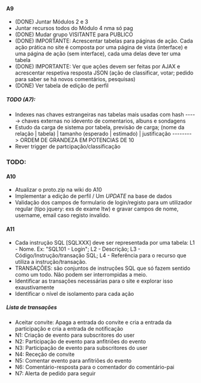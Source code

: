 #### A9 ####
  * (DONE) Juntar Módulos 2 e 3
  * Juntar recursos todos do Módulo 4 nma só pag
  * (DONE) Mudar grupo VISITANTE para PUBLICO
  * (DONE) IMPORTANTE: Acrescentar tabelas para páginas de ação. Cada ação prática no site é composta por uma página de vista (interface) e uma página de ação (sem interface), cada uma delas deve ter uma tabela
  * (DONE) IMPORTANTE: Ver que ações devem ser feitas por AJAX e acrescentar respetiva resposta JSON (ação de classificar, votar; pedido para saber se há novos comentários, pesquisas)
  * (DONE) Ver tabela de edição de perfil

##### TODO (A7): #####
  * Indexes nas chaves estrangeiras nas tabelas mais usadas com hash -----> chaves externas no idevento de comentarios, albuns e sondagens
  * Estudo da carga de sistema por tabela, previsão de carga; (nome da relação | tabela) | tamanho (esperado | estimado) | justificação --------> ORDEM DE GRANDEZA EM POTENCIAS DE 10
  * Rever trigger de partcipação/classificação
 
### TODO: ###

#### A10 ####
 * Atualizar o proto.zip na wiki do A10
 * Implementar a edição de perfil / Um *UPDATE* na base de dados
 * Validação dos campos de formulario de login/registo para um utilizador regular (tipo jquery: exs de exame ltw) e gravar campos de nome, username, email caso registo invalido.

#### A11 ####
* Cada instrução SQL [SQLXXX] deve ser representada por uma tabela: L1 - Nome. Ex: "SQL101 - Login"; L2 - Descrição; L3 - Código/Instrução/transação SQL; L4 - Referência para o recurso que utiliza a instrução/transação.
* TRANSAÇÕES: são conjuntos de instruções SQL que só fazem sentido como um todo. Não podem ser interrompidas a meio.
* Identificar as transações necessárias para o site e explorar isso exaustivamente
* Identificar o nível de isolamento para cada ação

##### Lista de transações #####
* Aceitar convite: Apaga a entrada do convite e cria a entrada da participação e cria a entrada de notificação
* N1: Criação de evento para subscritores do user
* N2: Participação de evento para anfitriões do evento
* N3: Participação de evento para subscritores do user
* N4: Receção de convite
* N5: Comentar evento para anfitriões do evento
* N6: Comentário-resposta para o comentador do comentário-pai
* N7: Alerta de pedido para seguir
